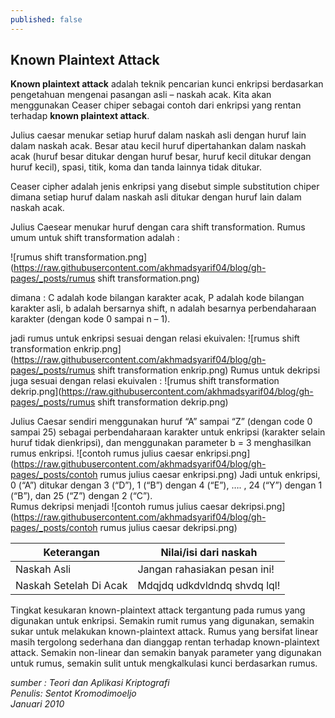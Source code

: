 ```yaml
---
published: false
---
```

## Known Plaintext Attack

__Known plaintext attack__ adalah teknik pencarian kunci enkripsi berdasarkan pengetahuan mengenai pasangan asli – naskah acak. Kita akan menggunakan Ceaser chiper sebagai contoh dari enkripsi yang rentan terhadap __known plaintext attack__.

Julius caesar menukar setiap huruf dalam naskah asli dengan huruf lain dalam naskah acak. Besar atau kecil huruf dipertahankan dalam naskah acak (huruf besar ditukar dengan huruf besar, huruf kecil ditukar dengan huruf kecil), spasi, titik, koma dan tanda lainnya tidak ditukar.

Ceaser cipher adalah jenis enkripsi yang disebut simple substitution chiper dimana setiap huruf dalam naskah asli ditukar dengan huruf lain dalam naskah acak. 

Julius Caesear menukar huruf dengan cara shift transformation. Rumus umum untuk shift transformation adalah : 

![rumus shift transformation.png](https://raw.githubusercontent.com/akhmadsyarif04/blog/gh-pages/_posts/rumus shift transformation.png)

dimana :
C adalah kode bilangan karakter acak,
P adalah kode bilangan karakter asli,
b adalah bersarnya shift,
n adalah besarnya perbendaharaan karakter (dengan kode 0 sampai n – 1).

jadi rumus untuk enkripsi sesuai dengan relasi ekuivalen:
![rumus shift transformation enkrip.png](https://raw.githubusercontent.com/akhmadsyarif04/blog/gh-pages/_posts/rumus shift transformation enkrip.png)
Rumus untuk dekripsi juga sesuai dengan relasi ekuivalen :
![rumus shift transformation dekrip.png](https://raw.githubusercontent.com/akhmadsyarif04/blog/gh-pages/_posts/rumus shift transformation dekrip.png)

Julius Caesar sendiri menggunakan huruf “A” sampai “Z”  (dengan code 0 sampai 25) sebagai perbendaharaan karakter untuk enkripsi (karakter selain huruf tidak dienkripsi), dan menggunakan parameter b = 3 menghasilkan rumus enkripsi.
![contoh rumus julius caesar enkripsi.png](https://raw.githubusercontent.com/akhmadsyarif04/blog/gh-pages/_posts/contoh rumus julius caesar enkripsi.png)
Jadi untuk enkripsi, 0 (“A”) ditukar dengan 3 (“D”), 1 (“B”) dengan 4 (“E”), …. , 24 (“Y”) dengan 1 (“B”), dan 25 (“Z”) dengan 2 (“C”).  
Rumus dekripsi menjadi 
![contoh rumus julius caesar dekripsi.png](https://raw.githubusercontent.com/akhmadsyarif04/blog/gh-pages/_posts/contoh rumus julius caesar dekripsi.png)

| Keterangan | Nilai/isi dari naskah |
|-------|--------|
| Naskah Asli | Jangan rahasiakan pesan ini! |  
| Naskah Setelah Di Acak | Mdqjdq udkdvldndq shvdq lql! | 

Tingkat kesukaran known-plaintext attack tergantung pada rumus yang digunakan untuk enkripsi. Semakin rumit rumus yang digunakan, semakin sukar untuk melakukan known-plaintext attack. Rumus yang bersifat linear masih tergolong sederhana dan dianggap rentan terhadap known-plaintext attack. Semakin non-linear dan semakin banyak parameter yang digunakan untuk rumus, semakin sulit untuk mengkalkulasi kunci berdasarkan rumus.

_sumber : Teori dan Aplikasi Kriptografi  
Penulis: Sentot Kromodimoeljo  
Januari 2010_
